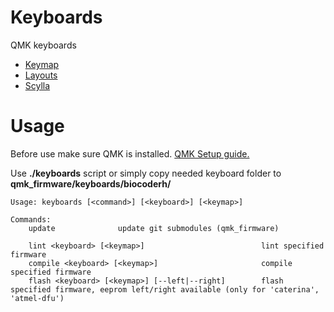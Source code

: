 # Keyboards

QMK keyboards

 - [Keymap](https://github.com/biocoderh/keyboards/tree/master/keymap)
 - [Layouts](https://github.com/biocoderh/keyboards/tree/master/layouts)
 - [Scylla](https://github.com/biocoderh/keyboards/tree/master/scylla)

# Usage

Before use make sure QMK is installed. [QMK Setup guide.](https://docs.qmk.fm/#/newbs_getting_started)

Use **./keyboards** script or simply copy needed keyboard folder to **qmk_firmware/keyboards/biocoderh/**

```console
Usage: keyboards [<command>] [<keyboard>] [<keymap>]

Commands:
    update              update git submodules (qmk_firmware)

    lint <keyboard> [<keymap>]                          lint specified firmware
    compile <keyboard> [<keymap>]                       compile specified firmware
    flash <keyboard> [<keymap>] [--left|--right]        flash specified firmware, eeprom left/right available (only for 'caterina', 'atmel-dfu')
```
